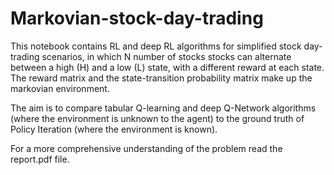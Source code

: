 # Markovian-stock-day-trading
This notebook contains RL and deep RL algorithms for simplified stock day-trading scenarios, in which N number of stocks stocks can alternate between a high (H) and a low (L) state, with a different reward at each state. The reward matrix and the state-transition probability matrix make up the markovian environment.

The aim is to compare tabular Q-learning and deep Q-Network algorithms (where the environment is unknown to the agent) to the ground truth of Policy Iteration (where the environment is known).

For a more comprehensive understanding of the problem read the report.pdf file.
